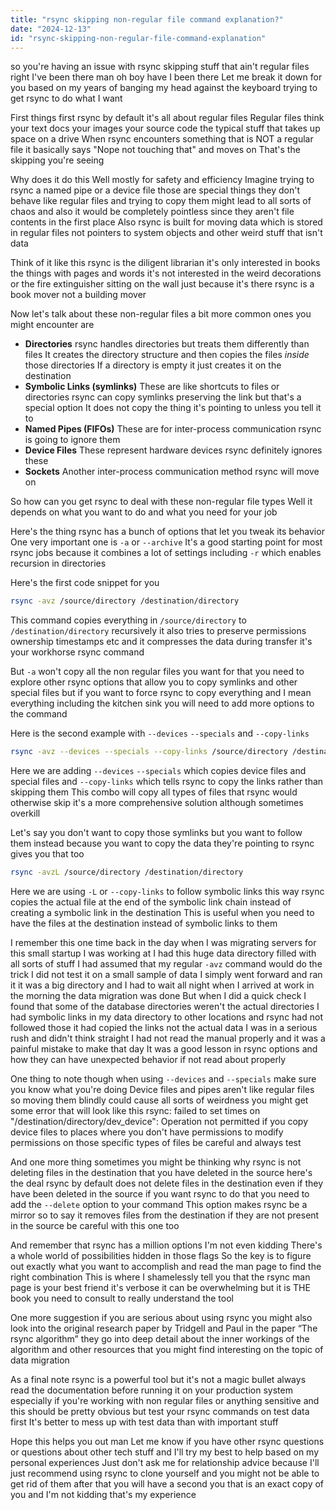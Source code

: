 ```yaml
---
title: "rsync skipping non-regular file command explanation?"
date: "2024-12-13"
id: "rsync-skipping-non-regular-file-command-explanation"
---
```


 so you're having an issue with rsync skipping stuff that ain't regular files right I've been there man oh boy have I been there Let me break it down for you based on my years of banging my head against the keyboard trying to get rsync to do what I want

First things first rsync by default it's all about regular files Regular files think your text docs your images your source code the typical stuff that takes up space on a drive When rsync encounters something that is NOT a regular file it basically says "Nope not touching that" and moves on That's the skipping you're seeing

Why does it do this Well mostly for safety and efficiency Imagine trying to rsync a named pipe or a device file those are special things they don't behave like regular files and trying to copy them might lead to all sorts of chaos and also it would be completely pointless since they aren't file contents in the first place Also rsync is built for moving data which is stored in regular files not pointers to system objects and other weird stuff that isn't data

Think of it like this rsync is the diligent librarian it's only interested in books the things with pages and words it's not interested in the weird decorations or the fire extinguisher sitting on the wall just because it's there rsync is a book mover not a building mover

Now let's talk about these non-regular files a bit more common ones you might encounter are

*   **Directories** rsync handles directories but treats them differently than files It creates the directory structure and then copies the files *inside* those directories If a directory is empty it just creates it on the destination
*   **Symbolic Links (symlinks)** These are like shortcuts to files or directories rsync can copy symlinks preserving the link but that's a special option It does not copy the thing it's pointing to unless you tell it to
*   **Named Pipes (FIFOs)** These are for inter-process communication rsync is going to ignore them
*   **Device Files** These represent hardware devices rsync definitely ignores these
*   **Sockets** Another inter-process communication method rsync will move on

So how can you get rsync to deal with these non-regular file types Well it depends on what you want to do and what you need for your job

Here's the thing rsync has a bunch of options that let you tweak its behavior One very important one is `-a` or `--archive` It's a good starting point for most rsync jobs because it combines a lot of settings including `-r` which enables recursion in directories

Here's the first code snippet for you

```bash
rsync -avz /source/directory /destination/directory
```

This command copies everything in `/source/directory` to `/destination/directory` recursively it also tries to preserve permissions ownership timestamps etc and it compresses the data during transfer it's your workhorse rsync command

But `-a` won't copy all the non regular files you want for that you need to explore other rsync options that allow you to copy symlinks and other special files but if you want to force rsync to copy everything and I mean everything including the kitchen sink you will need to add more options to the command

Here is the second example with `--devices` `--specials` and `--copy-links`

```bash
rsync -avz --devices --specials --copy-links /source/directory /destination/directory
```

Here we are adding `--devices` `--specials` which copies device files and special files and `--copy-links` which tells rsync to copy the links rather than skipping them This combo will copy all types of files that rsync would otherwise skip it's a more comprehensive solution although sometimes overkill

Let's say you don't want to copy those symlinks but you want to follow them instead because you want to copy the data they're pointing to rsync gives you that too

```bash
rsync -avzL /source/directory /destination/directory
```

Here we are using `-L` or `--copy-links` to follow symbolic links this way rsync copies the actual file at the end of the symbolic link chain instead of creating a symbolic link in the destination This is useful when you need to have the files at the destination instead of symbolic links to them

I remember this one time back in the day when I was migrating servers for this small startup I was working at I had this huge data directory filled with all sorts of stuff I had assumed that my regular `-avz` command would do the trick I did not test it on a small sample of data I simply went forward and ran it it was a big directory and I had to wait all night when I arrived at work in the morning the data migration was done But when I did a quick check I found that some of the database directories weren't the actual directories I had symbolic links in my data directory to other locations and rsync had not followed those it had copied the links not the actual data I was in a serious rush and didn't think straight I had not read the manual properly and it was a painful mistake to make that day It was a good lesson in rsync options and how they can have unexpected behavior if not read about properly

One thing to note though when using `--devices` and `--specials` make sure you know what you're doing Device files and pipes aren't like regular files so moving them blindly could cause all sorts of weirdness you might get some error that will look like this rsync: failed to set times on "/destination/directory/dev_device": Operation not permitted if you copy device files to places where you don't have permissions to modify permissions on those specific types of files be careful and always test

And one more thing sometimes you might be thinking why rsync is not deleting files in the destination that you have deleted in the source here's the deal rsync by default does not delete files in the destination even if they have been deleted in the source if you want rsync to do that you need to add the `--delete` option to your command This option makes rsync be a mirror so to say it removes files from the destination if they are not present in the source be careful with this one too

And remember that rsync has a million options I'm not even kidding There's a whole world of possibilities hidden in those flags So the key is to figure out exactly what you want to accomplish and read the man page to find the right combination This is where I shamelessly tell you that the rsync man page is your best friend it's verbose it can be overwhelming but it is THE book you need to consult to really understand the tool

One more suggestion if you are serious about using rsync you might also look into the original research paper by Tridgell and Paul in the paper “The rsync algorithm” they go into deep detail about the inner workings of the algorithm and other resources that you might find interesting on the topic of data migration

As a final note rsync is a powerful tool but it's not a magic bullet always read the documentation before running it on your production system especially if you're working with non regular files or anything sensitive and this should be pretty obvious but test your rsync commands on test data first It's better to mess up with test data than with important stuff

Hope this helps you out man Let me know if you have other rsync questions or questions about other tech stuff and I'll try my best to help based on my personal experiences Just don't ask me for relationship advice because I'll just recommend using rsync to clone yourself and you might not be able to get rid of them after that you will have a second you that is an exact copy of you and I'm not kidding that's my experience
